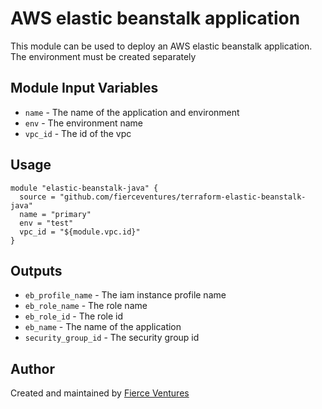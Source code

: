 # AWS elastic beanstalk application

This module can be used to deploy an AWS elastic beanstalk application. The environment must be created separately

Module Input Variables
----------------------

- `name` - The name of the application and environment
- `env` - The environment name
- `vpc_id` - The id of the vpc

Usage 
-----

```hcl
module "elastic-beanstalk-java" {
  source = "github.com/fierceventures/terraform-elastic-beanstalk-java"
  name = "primary"
  env = "test"
  vpc_id = "${module.vpc.id}"
}
```

Outputs
-------
- `eb_profile_name` - The iam instance profile name 
- `eb_role_name` - The role name 
- `eb_role_id` - The role id 
- `eb_name` - The name of the application
- `security_group_id` - The security group id

Author
------
Created and maintained by [Fierce Ventures](https://github.com/fierceventures/)
